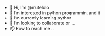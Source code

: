 - 👋 Hi, I’m @mutelolo
- 👀 I’m interested in python programmint and it
- 🌱 I’m currently learning python
- 💞️ I’m looking to collaborate on ...
- 📫 How to reach me ...

<!---
mutelolo/mutelolo is a ✨ special ✨ repository because its `README.md` (this file) appears on your GitHub profile.
You can click the Preview link to take a look at your changes.
--->
